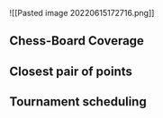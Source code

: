 ![[Pasted image 20220615172716.png]]

## Chess-Board Coverage 
## Closest pair of points
## Tournament scheduling


